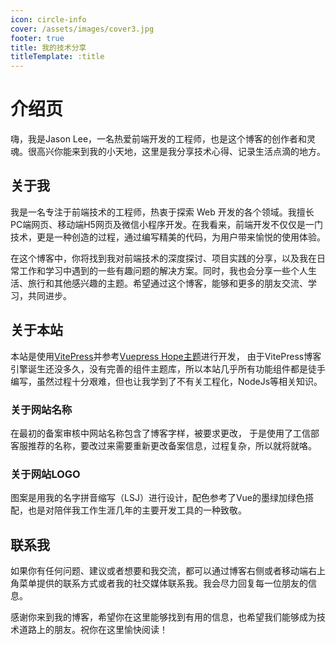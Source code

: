 ```yaml
---
icon: circle-info
cover: /assets/images/cover3.jpg
footer: true
title: 我的技术分享
titleTemplate: :title
---
```

# 介绍页

嗨，我是Jason Lee，一名热爱前端开发的工程师，也是这个博客的创作者和灵魂。很高兴你能来到我的小天地，这里是我分享技术心得、记录生活点滴的地方。

## 关于我

我是一名专注于前端技术的工程师，热衷于探索 Web 开发的各个领域。我擅长PC端网页、移动端H5网页及微信小程序开发。在我看来，前端开发不仅仅是一门技术，更是一种创造的过程，通过编写精美的代码，为用户带来愉悦的使用体验。

在这个博客中，你将找到我对前端技术的深度探讨、项目实践的分享，以及我在日常工作和学习中遇到的一些有趣问题的解决方案。同时，我也会分享一些个人生活、旅行和其他感兴趣的主题。希望通过这个博客，能够和更多的朋友交流、学习，共同进步。

## 关于本站

本站是使用[VitePress](https://vitepress.qzxdp.cn/guide/what-is-vitepress.html)并参考[Vuepress Hope主题](https://theme-hope.vuejs.press/zh/demo/blog-home.html)进行开发，
由于VitePress博客引擎诞生还没多久，没有完善的组件主题库，所以本站几乎所有功能组件都是徒手编写，虽然过程十分艰难，但也让我学到了不有关工程化，NodeJs等相关知识。

### 关于网站名称
在最初的备案审核中网站名称包含了博客字样，被要求更改，
于是使用了工信部客服推荐的名称，要改过来需要重新更改备案信息，过程复杂，所以就将就咯。

### 关于网站LOGO
图案是用我的名字拼音缩写（LSJ）进行设计，配色参考了Vue的墨绿加绿色搭配，也是对陪伴我工作生涯几年的主要开发工具的一种致敬。

## 联系我

如果你有任何问题、建议或者想要和我交流，都可以通过博客右侧或者移动端右上角菜单提供的联系方式或者我的社交媒体联系我。我会尽力回复每一位朋友的信息。

感谢你来到我的博客，希望你在这里能够找到有用的信息，也希望我们能够成为技术道路上的朋友。祝你在这里愉快阅读！
